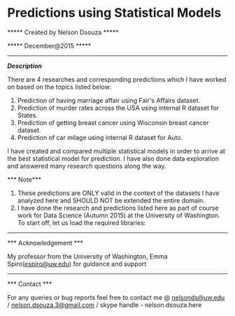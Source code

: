 # Predictions using Statistical Models

***** Created by Nelson Dsouza *****

***** December@2015 *****
___________________________________________________________________________

***Description***

There are 4 researches and corresponding predictions which I have worked on based on the topics listed below:

1. Prediction of having marriage affair using Fair's Affairs dataset.
2. Prediction of murder rates across the USA using internal R dataset for States.
3. Prediction of getting breast cancer using Wisconsin breast cancer dataset.
4. Prediction of car milage using internal R dataset for Auto.

I have created and compared multiple statistical models in order to arrive at the best statistical model for prediction. I have also done data exploration and answered many research questions along the way.

*** Note*** 

1. These predictions are ONLY valid in the context of the datasets I have analyzed here and SHOULD NOT be extended the entire domain.
2. I have done the research and predictions listed here as part of course work for Data Science (Autumn 2015) at the University of Washington.
To start off, let us load the required libraries:
___________________________________________________________________________

*** Acknowledgement ***

My professor from the University of Washington, Emma Spiro(espiro@uw.edu) for guidance and support
___________________________________________________________________________

*** Contact ***

For any queries or bug reports feel free to contact me @
nelsonds@uw.edu / nelson.dsouza.3@gmail.com / skype handle - nelson.dsouza.here
